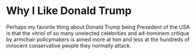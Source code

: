 # Why I Like Donald Trump

Perhaps my favorite thing about Donald Trump being Presedent of the USA
is that the vitriol of so many unelected celebrities and ad-hominem
critique by armchair policymakers is aimed more at him and less at the
hundreds of innocent conservative people they normally attack.



